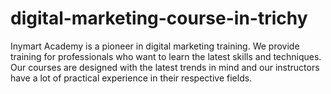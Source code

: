 # digital-marketing-course-in-trichy
Inymart Academy is a pioneer in digital marketing training. We provide training for professionals who want to learn the latest skills and techniques. Our courses are designed with the latest trends in mind and our instructors have a lot of practical experience in their respective fields.
